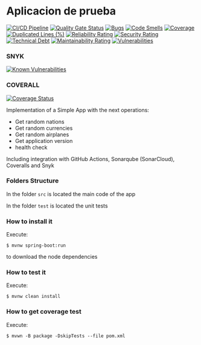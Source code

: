 # Aplicacion de prueba

[![CI/CD Pipeline](https://github.com/alexvadelgado/labcicd/actions/workflows/build.yml/badge.svg?branch=main)](https://github.com/alexvadelgado/labcicd/actions/workflows/build.yml)
[![Quality Gate Status](https://sonarcloud.io/api/project_badges/measure?project=alexvadelgado_labcicd&metric=alert_status)](https://sonarcloud.io/summary/new_code?id=alexvadelgado_labcicd)
[![Bugs](https://sonarcloud.io/api/project_badges/measure?project=alexvadelgado_labcicd&metric=bugs)](https://sonarcloud.io/summary/new_code?id=alexvadelgado_labcicd)
[![Code Smells](https://sonarcloud.io/api/project_badges/measure?project=alexvadelgado_labcicd&metric=code_smells)](https://sonarcloud.io/summary/new_code?id=alexvadelgado_labcicd)
[![Coverage](https://sonarcloud.io/api/project_badges/measure?project=alexvadelgado_labcicd&metric=coverage)](https://sonarcloud.io/summary/new_code?id=alexvadelgado_labcicd)
[![Duplicated Lines (%)](https://sonarcloud.io/api/project_badges/measure?project=alexvadelgado_labcicd&metric=duplicated_lines_density)](https://sonarcloud.io/summary/new_code?id=alexvadelgado_labcicd)
[![Reliability Rating](https://sonarcloud.io/api/project_badges/measure?project=alexvadelgado_labcicd&metric=reliability_rating)](https://sonarcloud.io/summary/new_code?id=alexvadelgado_labcicd)
[![Security Rating](https://sonarcloud.io/api/project_badges/measure?project=alexvadelgado_labcicd&metric=security_rating)](https://sonarcloud.io/summary/new_code?id=alexvadelgado_labcicd)
[![Technical Debt](https://sonarcloud.io/api/project_badges/measure?project=alexvadelgado_labcicd&metric=sqale_index)](https://sonarcloud.io/summary/new_code?id=alexvadelgado_labcicd)
[![Maintainability Rating](https://sonarcloud.io/api/project_badges/measure?project=alexvadelgado_labcicd&metric=sqale_rating)](https://sonarcloud.io/summary/new_code?id=alexvadelgado_labcicd)
[![Vulnerabilities](https://sonarcloud.io/api/project_badges/measure?project=alexvadelgado_labcicd&metric=vulnerabilities)](https://sonarcloud.io/summary/new_code?id=alexvadelgado_labcicd)

### SNYK

[![Known Vulnerabilities](https://snyk.io/test/github/{alexvadelgado}/{labcicd}/badge.svg)](https://snyk.io/test/github/{alexvadelgado}/{labcicd})

### COVERALL

[![Coverage Status](https://coveralls.io/repos/github/alexvadelgado/labcicd/badge.svg?branch=main)](https://coveralls.io/github/alexvadelgado/labcicd?branch=main)


Implementation of a Simple App with the next operations:

* Get random nations
* Get random currencies
* Get random airplanes
* Get application version
* health check

Including integration with GitHub Actions, Sonarqube (SonarCloud), Coveralls and Snyk

### Folders Structure

In the folder `src` is located the main code of the app

In the folder `test` is located the unit tests

### How to install it

Execute:

```shell
$ mvnw spring-boot:run
```
to download the node dependencies

### How to test it

Execute:

```shell
$ mvnw clean install
```

### How to get coverage test

Execute:

```shell
$ mvwn -B package -DskipTests --file pom.xml
```

